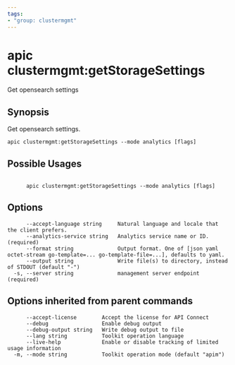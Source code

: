 ```yaml
---
tags:
- "group: clustermgmt"
---
```

# apic clustermgmt:getStorageSettings

Get opensearch settings

## Synopsis

Get opensearch settings.

```
apic clustermgmt:getStorageSettings --mode analytics [flags]
```

## Possible Usages

```

      apic clustermgmt:getStorageSettings --mode analytics [flags]

```

## Options

```
      --accept-language string     Natural language and locale that the client prefers.
      --analytics-service string   Analytics service name or ID. (required)
      --format string              Output format. One of [json yaml octet-stream go-template=... go-template-file=...], defaults to yaml.
      --output string              Write file(s) to directory, instead of STDOUT (default "-")
  -s, --server string              management server endpoint (required)
```

## Options inherited from parent commands

```
      --accept-license        Accept the license for API Connect
      --debug                 Enable debug output
      --debug-output string   Write debug output to file
      --lang string           Toolkit operation language
      --live-help             Enable or disable tracking of limited usage information
  -m, --mode string           Toolkit operation mode (default "apim")
```
